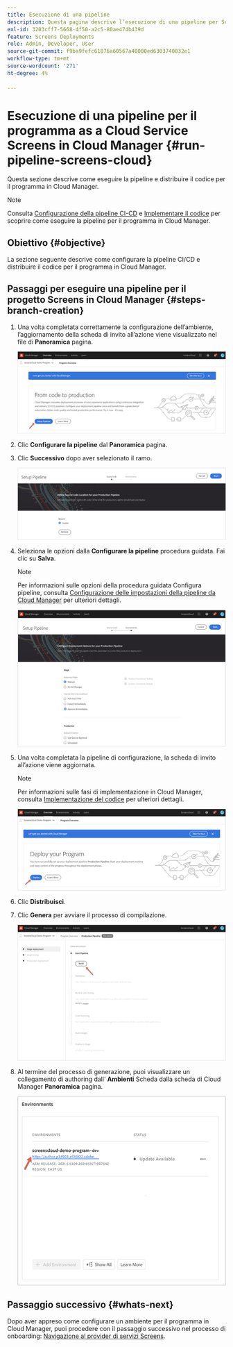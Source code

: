 ```yaml
---
title: Esecuzione di una pipeline
description: Questa pagina descrive l’esecuzione di una pipeline per Screens come progetto di Cloud Service in Cloud Manager.
exl-id: 3203cff7-5668-4f50-a2c5-80ae474b439d
feature: Screens Deployments
role: Admin, Developer, User
source-git-commit: f9ba9fefc61876a60567a40000ed6303740032e1
workflow-type: tm+mt
source-wordcount: '271'
ht-degree: 4%

---
```


# Esecuzione di una pipeline per il programma as a Cloud Service Screens in Cloud Manager {#run-pipeline-screens-cloud}

Questa sezione descrive come eseguire la pipeline e distribuire il codice per il programma in Cloud Manager.

>[!NOTE]
>Consulta [Configurazione della pipeline CI-CD](https://experienceleague.adobe.com/docs/experience-manager-cloud-service/content/implementing/using-cloud-manager/cicd-pipelines/configuring-production-pipelines.html) e [Implementare il codice](https://experienceleague.adobe.com/docs/experience-manager-cloud-service/content/implementing/using-cloud-manager/deploy-code.html) per scoprire come eseguire la pipeline per il programma in Cloud Manager.

## Obiettivo {#objective}

La sezione seguente descrive come configurare la pipeline CI/CD e distribuire il codice per il programma in Cloud Manager.

## Passaggi per eseguire una pipeline per il progetto Screens in Cloud Manager {#steps-branch-creation}

1. Una volta completata correttamente la configurazione dell’ambiente, l’aggiornamento della scheda di invito all’azione viene visualizzato nel file di **Panoramica** pagina.

   ![immagine](/help/screens-cloud/assets/onboarding/add-environ3.png)

1. Clic **Configurare la pipeline** dal **Panoramica** pagina.

1. Clic **Successivo** dopo aver selezionato il ramo.

   ![immagine](/help/screens-cloud/assets/onboarding/run-pipeline1.png)

1. Seleziona le opzioni dalla **Configurare la pipeline** procedura guidata. Fai clic su **Salva**.

   >[!NOTE]
   >Per informazioni sulle opzioni della procedura guidata Configura pipeline, consulta [Configurazione delle impostazioni della pipeline da Cloud Manager](https://experienceleague.adobe.com/docs/experience-manager-cloud-service/content/implementing/using-cloud-manager/cicd-pipelines/configuring-production-pipelines.html) per ulteriori dettagli.

   ![immagine](/help/screens-cloud/assets/onboarding/run-pipeline2-a.png)

1. Una volta completata la pipeline di configurazione, la scheda di invito all’azione viene aggiornata.

   >[!NOTE]
   >Per informazioni sulle fasi di implementazione in Cloud Manager, consulta [Implementazione del codice](https://experienceleague.adobe.com/docs/experience-manager-cloud-service/content/implementing/using-cloud-manager/deploy-code.html) per ulteriori dettagli.

   ![immagine](/help/screens-cloud/assets/onboarding/run-pipeline3.png)

1. Clic **Distribuisci**.

1. Clic **Genera** per avviare il processo di compilazione.

   ![immagine](/help/screens-cloud/assets/onboarding/run-pipeline4.png)

1. Al termine del processo di generazione, puoi visualizzare un collegamento di authoring dall’ **Ambienti** Scheda dalla scheda di Cloud Manager **Panoramica** pagina.

   ![immagine](/help/screens-cloud/assets/onboarding/run-pipeline5.png)

## Passaggio successivo {#whats-next}

Dopo aver appreso come configurare un ambiente per il programma in Cloud Manager, puoi procedere con il passaggio successivo nel processo di onboarding: [Navigazione al provider di servizi Screens](/help/screens-cloud/configuring/navigating-to-screens-services-provider.md).
